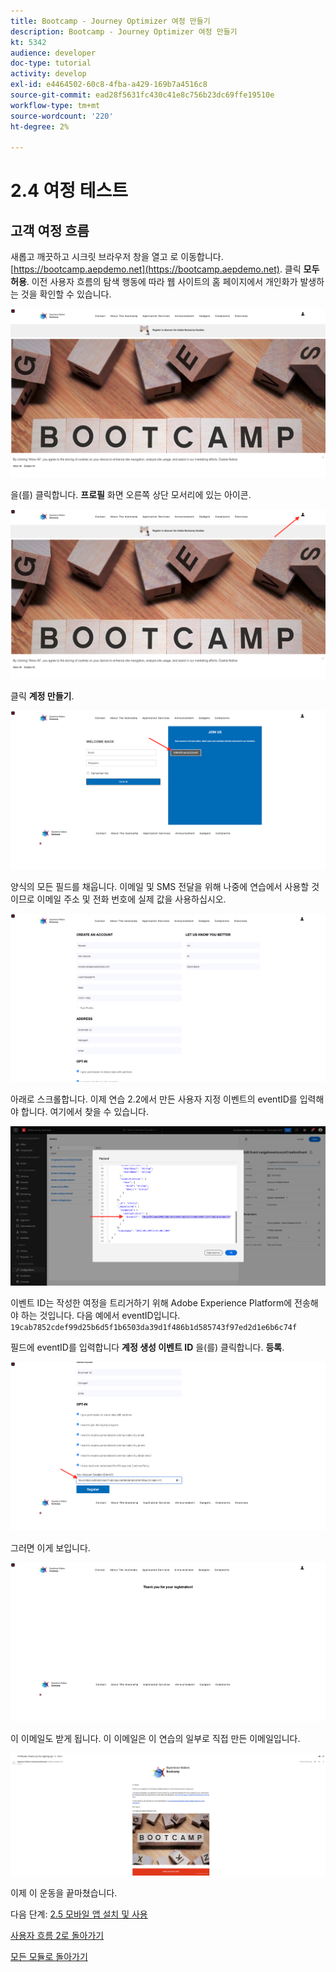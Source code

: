 ```yaml
---
title: Bootcamp - Journey Optimizer 여정 만들기
description: Bootcamp - Journey Optimizer 여정 만들기
kt: 5342
audience: developer
doc-type: tutorial
activity: develop
exl-id: e4464502-60c8-4fba-a429-169b7a4516c8
source-git-commit: ead28f5631fc430c41e8c756b23dc69ffe19510e
workflow-type: tm+mt
source-wordcount: '220'
ht-degree: 2%

---
```


# 2.4 여정 테스트

## 고객 여정 흐름

새롭고 깨끗하고 시크릿 브라우저 창을 열고 로 이동합니다. [https://bootcamp.aepdemo.net](https://bootcamp.aepdemo.net). 클릭 **모두 허용**. 이전 사용자 흐름의 탐색 행동에 따라 웹 사이트의 홈 페이지에서 개인화가 발생하는 것을 확인할 수 있습니다.

![DSN](./images/web8a.png)

을(를) 클릭합니다. **프로필** 화면 오른쪽 상단 모서리에 있는 아이콘.

![데모](./images/web8b.png)

클릭 **계정 만들기**.

![데모](./images/pv5.png)

양식의 모든 필드를 채웁니다. 이메일 및 SMS 전달을 위해 나중에 연습에서 사용할 것이므로 이메일 주소 및 전화 번호에 실제 값을 사용하십시오.

![데모](./images/pv7a.png)

아래로 스크롤합니다. 이제 연습 2.2에서 만든 사용자 지정 이벤트의 eventID를 입력해야 합니다. 여기에서 찾을 수 있습니다.

![ACOP](./images/payloadeventID.png)

이벤트 ID는 작성한 여정을 트리거하기 위해 Adobe Experience Platform에 전송해야 하는 것입니다. 다음 예에서 eventID입니다. `19cab7852cdef99d25b6d5f1b6503da39d1f486b1d585743f97ed2d1e6b6c74f`

필드에 eventID를 입력합니다 **계정 생성 이벤트 ID** 을(를) 클릭합니다. **등록**.

![데모](./images/pv8a.png)

그러면 이게 보입니다.

![데모](./images/pv9.png)

이 이메일도 받게 됩니다. 이 이메일은 이 연습의 일부로 직접 만든 이메일입니다.

![데모](./images/pv10a.png)

이제 이 운동을 끝마쳤습니다.

다음 단계: [2.5 모바일 앱 설치 및 사용](./ex5.md)

[사용자 흐름 2로 돌아가기](./uc2.md)

[모든 모듈로 돌아가기](../../overview.md)

